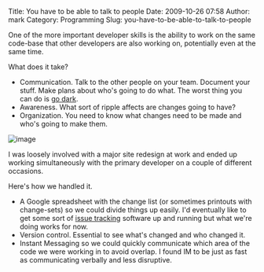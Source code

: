Title: You have to be able to talk to people
Date: 2009-10-26 07:58
Author: mark
Category: Programming
Slug: you-have-to-be-able-to-talk-to-people

One of the more important developer skills is the ability to work on the
same code-base that other developers are also working on, potentially
even at the same time.

What does it take?

-   Communication. Talk to the other people on your team. Document your
    stuff. Make plans about who's going to do what. The worst thing you
    can do is [go dark][].
-   Awareness. What sort of ripple affects are changes going to have?
-   Organization. You need to know what changes need to be made and
    who's going to make them.

</p>

![image][]

I was loosely involved with a major site redesign at work and ended up
working simultaneously with the primary developer on a couple of
different occasions.

Here's how we handled it.

-   A Google spreadsheet with the change list (or sometimes printouts
    with change-sets) so we could divide things up easily. I'd
    eventually like to get some sort of [issue tracking][] software up
    and running but what we're doing works for now.
-   Version control. Essential to see what's changed and who changed it.
-   Instant Messaging so we could quickly communicate which area of the
    code we were working in to avoid overlap. I found IM to be just as
    fast as communicating verbally and less disruptive.

</p>

  [go dark]: http://www.codinghorror.com/blog/archives/001134.html
  [image]: http://farm4.static.flickr.com/3072/2492848634_555a90b120.jpg
  [issue tracking]: http://fogbugz.com
